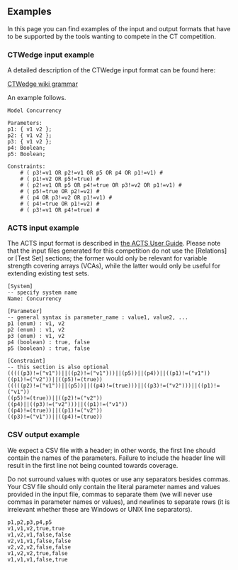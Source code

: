 ## Examples  ##

In this page you can find examples of the input and output formats that have to be supported by the tools wanting to compete in the CT competition.

### CTWedge input example ###

A detailed description of the CTWedge input format can be found here:

[CTWedge wiki grammar](https://github.com/fmselab/ctwedge/wiki/Grammar)

An example follows.
```
Model Concurrency

Parameters:
p1: { v1 v2 };
p2: { v1 v2 };
p3: { v1 v2 };
p4: Boolean;
p5: Boolean;

Constraints:
	# ( p3!=v1 OR p2!=v1 OR p5 OR p4 OR p1!=v1) #
	# ( p1!=v2 OR p5!=true) #
	# ( p2!=v1 OR p5 OR p4!=true OR p3!=v2 OR p1!=v1) #
	# ( p5!=true OR p2!=v2) #
	# ( p4 OR p3!=v2 OR p1!=v1) #
	# ( p4!=true OR p1!=v2) #
	# ( p3!=v1 OR p4!=true) #
```
### ACTS input example ###

The ACTS input format is described in [the ACTS User Guide](https://csrc.nist.gov/CSRC/media/Projects/Automated-Combinatorial-Testing-for-Software/documents/acts_user_guide_2_92.pdf). Please note that the input files generated for this competition do not use the [Relations] or [Test Set] sections; the former would only be relevant for variable strength covering arrays (VCAs), while the latter would only be useful for extending existing test sets.

```
[System]
-- specify system name
Name: Concurrency

[Parameter]
-- general syntax is parameter_name : value1, value2, ...
p1 (enum) : v1, v2
p2 (enum) : v1, v2
p3 (enum) : v1, v2
p4 (boolean) : true, false
p5 (boolean) : true, false

[Constraint]
-- this section is also optional
(((((p3)!=("v1"))||((p2)!=("v1")))||(p5))||(p4))||((p1)!=("v1"))
((p1)!=("v2"))||((p5)!=(true))
(((((p2)!=("v1"))||(p5))||((p4)!=(true)))||((p3)!=("v2")))||((p1)!=("v1"))
((p5)!=(true))||((p2)!=("v2"))
((p4)||((p3)!=("v2")))||((p1)!=("v1"))
((p4)!=(true))||((p1)!=("v2"))
((p3)!=("v1"))||((p4)!=(true))
```
### CSV output example ###

We expect a CSV file with a header; in other words, the first line should contain the names of the parameters.
Failure to include the header line will result in the first line not being counted towards coverage.

Do not surround values with quotes or use any separators besides commas. Your CSV file should only contain the literal parameter names and values provided in the input file, commas to separate them (we will never use commas in parameter names or values), and newlines to separate rows (it is irrelevant whether these are Windows or UNIX line separators).

```
p1,p2,p3,p4,p5
v1,v1,v2,true,true
v1,v2,v1,false,false
v2,v1,v1,false,false
v2,v2,v2,false,false
v1,v2,v2,true,false
v1,v1,v1,false,true
```
